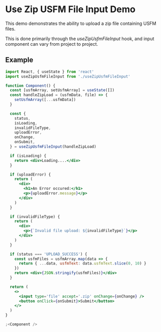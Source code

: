 # Use Zip USFM File Input Demo

This demo demonstrates the ability to upload a zip file containing USFM files.

This is done primarily through the _useZipUsfmFileInput_ hook, and input component can vary from project to project.

## Example

```jsx
import React, { useState } from 'react'
import useZipUsfmFileInput from './useZipUsfmFileInput'

function Component() {
  const [usfmArray, setUsfmArray] = useState([])
  const handleZipLoad = (usfmData, file) => {
    setUsfmArray([...usfmData])
  }

  const {
    status,
    isLoading,
    invalidFileType,
    uploadError,
    onChange,
    onSubmit,
  } = useZipUsfmFileInput(handleZipLoad)

  if (isLoading) {
    return <div>Loading....</div>
  }

  if (uploadError) {
    return (
      <div>
        <h1>An Error occured:</h1>
        <p>{uploadError.message}</p>
      </div>
    )
  }

  if (invalidFileType) {
    return (
      <div>
        <p>{`Invalid file upload: ${invalidFileType}`}</p>
      </div>
    )
  }

  if (status === 'UPLOAD_SUCCESS') {
    const usfmFiles = usfmArray.map(data => {
      return { ...data, usfmText: data.usfmText.slice(0, 10) }
    })
    return <div>{JSON.stringify(usfmFiles)}</div>
  }

  return (
    <>
      <input type='file' accept='.zip' onChange={onChange} />
      <button onClick={onSubmit}>Submit</button>
    </>
  )
}

;<Component />
```
